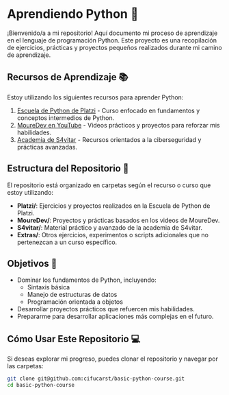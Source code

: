 # Aprendiendo Python 🐍

¡Bienvenido/a a mi repositorio! Aquí documento mi proceso de aprendizaje en el lenguaje de programación Python. Este proyecto es una recopilación de ejercicios, prácticas y proyectos pequeños realizados durante mi camino de aprendizaje.

## Recursos de Aprendizaje 📚

Estoy utilizando los siguientes recursos para aprender Python:

1. [Escuela de Python de Platzi](https://platzi.com/cursos/python/) - Curso enfocado en fundamentos y conceptos intermedios de Python.
2. [MoureDev en YouTube](https://www.youtube.com/watch?v=Kp4Mvapo5kc&list=PLNdFk2_brsRdgQXLIlKBXQDeRf3qvXVU_) - Videos prácticos y proyectos para reforzar mis habilidades.
3. [Academia de S4vitar](https://hack4u.io/cursos/python-ofensivo/) - Recursos orientados a la ciberseguridad y prácticas avanzadas.

## Estructura del Repositorio 📁

El repositorio está organizado en carpetas según el recurso o curso que estoy utilizando:

- **Platzi/**: Ejercicios y proyectos realizados en la Escuela de Python de Platzi.
- **MoureDev/**: Proyectos y prácticas basados en los videos de MoureDev.
- **S4vitar/**: Material práctico y avanzado de la academia de S4vitar.
- **Extras/**: Otros ejercicios, experimentos o scripts adicionales que no pertenezcan a un curso específico.

## Objetivos 🎯

- Dominar los fundamentos de Python, incluyendo:
  - Sintaxis básica
  - Manejo de estructuras de datos
  - Programación orientada a objetos
- Desarrollar proyectos prácticos que refuercen mis habilidades.
- Prepararme para desarrollar aplicaciones más complejas en el futuro.

## Cómo Usar Este Repositorio 💻

Si deseas explorar mi progreso, puedes clonar el repositorio y navegar por las carpetas:

```bash
git clone git@github.com:cifucarst/basic-python-course.git
cd basic-python-course
```
